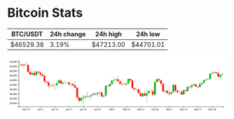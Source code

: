 # Bitcoin Stats

BTC/USDT|24h change|24h high|24h low|
|---|---|---|---|
|$46529.38|3.19%|$47213.00|$44701.01|

<img src="./chart.svg">
